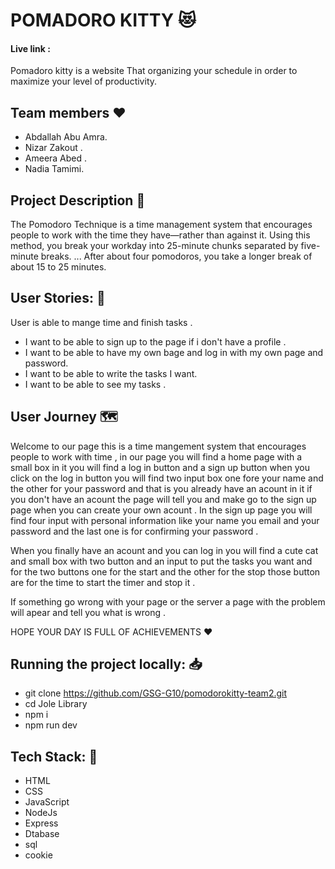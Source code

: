 # POMADORO KITTY :heart_eyes_cat: 
#### Live link : 

Pomadoro kitty is a website That organizing your schedule in order to maximize your level of productivity.

## Team members :heart: 
 * Abdallah Abu Amra.
 * Nizar Zakout .
 * Ameera Abed .
 * Nadia Tamimi.

 ## Project Description :page_facing_up: 
 
The Pomodoro Technique is a time management system that encourages people to work with the time they have—rather than against it. Using this method, you break your workday into 25-minute chunks separated by five-minute breaks. ... After about four pomodoros, you take a longer break of about 15 to 25 minutes.


## User Stories: :closed_book: 
User is able to mange time and finish tasks .

 * I want to be able to sign up to the page if i don't have a profile .
 * I want to be able to have my own bage and log in with my own page and password.
 * I want to be able to write the tasks I want.
 * I want to be able to see my tasks .


## User Journey :world_map: 

Welcome to our page this is a time mangement system that encourages people to work with time , in our page you will find a home page with a small box in it you will find a log in button and a sign up button when you click on the log in button you will find two input box one fore your name and the other for your password and that is you already have an acount in it if you don't have an acount the page will tell you and make go to the sign up page when you can create your own acount . In the sign up page you will find four input with personal information like your name you email and your password and the last one is for confirming your password .

When you finally have an acount and you can log in you will find a cute cat and small box with two button and an input to put the tasks you want and for the two buttons one for the start and the other for the stop those button are for the time to start the timer and stop it .

If something go wrong with your page or the server a page with the problem will apear and tell you what is wrong .


HOPE YOUR DAY IS FULL OF ACHIEVEMENTS :hearts: 

## Running the project locally: :inbox_tray: 

- git clone https://github.com/GSG-G10/pomodorokitty-team2.git
- cd Jole Library
- npm i
- npm run dev


## Tech Stack: :page_with_curl: 

- HTML
- CSS
- JavaScript
- NodeJs
- Express
- Dtabase 
- sql
- cookie